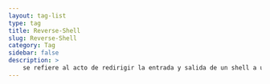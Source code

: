 ```yaml
---
layout: tag-list
type: tag
title: Reverse-Shell
slug: Reverse-Shell
category: Tag
sidebar: false
description: >
    se refiere al acto de redirigir la entrada y salida de un shell a un servicio para que se pueda acceder a él de forma remota..
---
```


